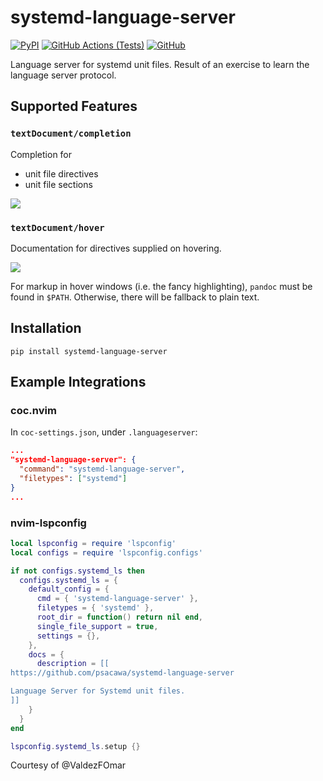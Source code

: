 # systemd-language-server

[![PyPI](https://img.shields.io/pypi/v/systemd-language-server)](https://pypi.org/project/systemd-language-server)
[![GitHub Actions (Tests)](https://github.com/psacawa/systemd-language-server/actions/workflows/test.yml/badge.svg)](https://github.com/psacawa/systemd-language-server/actions)
[![GitHub](https://img.shields.io/github/license/psacawa/systemd-language-server)](https://github.com/psacawa/systemd-language-server/blob/master/LICENSE)

Language server for systemd unit files. Result of an exercise to learn the language server protocol.

## Supported Features

### `textDocument/completion`

Completion for

- unit file directives
- unit file sections
<!-- - values of some directives -->

![](assets/completion.gif)

### `textDocument/hover`

Documentation for directives supplied on hovering.

![](assets/hover.gif)

For markup in hover windows (i.e. the fancy highlighting), `pandoc` must be found in `$PATH`. Otherwise, there will be fallback to plain text.

## Installation

```
pip install systemd-language-server
```

## Example Integrations

### coc.nvim

In `coc-settings.json`, under `.languageserver`:

```json
...
"systemd-language-server": {
  "command": "systemd-language-server",
  "filetypes": ["systemd"]
}
...
```

### nvim-lspconfig

```lua
local lspconfig = require 'lspconfig'
local configs = require 'lspconfig.configs'

if not configs.systemd_ls then
  configs.systemd_ls = {
    default_config = {
      cmd = { 'systemd-language-server' },
      filetypes = { 'systemd' },
      root_dir = function() return nil end,
      single_file_support = true,
      settings = {},
    },
    docs = {
      description = [[
https://github.com/psacawa/systemd-language-server

Language Server for Systemd unit files.
]]
    }
  }
end

lspconfig.systemd_ls.setup {}
```

Courtesy of @ValdezFOmar
